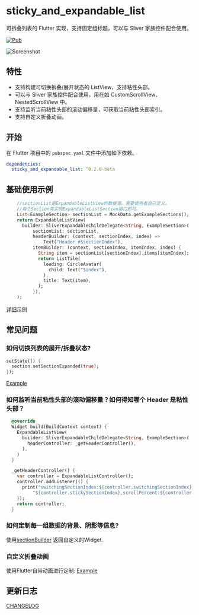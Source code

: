 # sticky_and_expandable_list

可拆叠列表的 Flutter 实现，支持固定组标题，可以与 Sliver 家族控件配合使用。

[![Pub](https://img.shields.io/pub/v/sticky_and_expandable_list.svg)](https://pub.dartlang.org/packages/sticky_and_expandable_list)

![Screenshot](https://raw.githubusercontent.com/tp7309/flutter_sticky_and_expandable_list/master/doc/images/sliverlist.gif)

## 特性

- 支持构建可切换拆叠/展开状态的 ListView，支持粘性头部。
- 可以与 Sliver 家族控件配合使用，用在如 CustomScrollView、NestedScrollView 中。
- 支持监听当前粘性头部的滚动偏移量，可获取当前粘性头部索引。
- 支持自定义折叠动画。

## 开始

在 Flutter 项目中的 `pubspec.yaml` 文件中添加如下依赖。

```yaml
dependencies:
  sticky_and_expandable_list: ^0.2.0-beta
```

## 基础使用示例

```dart
    //sectionList是ExpandableListView的数据源，需要使用者自己定义。
    //每个Section类实现ExpandableListSection接口即可。
    List<ExampleSection> sectionList = MockData.getExampleSections();
    return ExpandableListView(
      builder: SliverExpandableChildDelegate<String, ExampleSection>(
          sectionList: sectionList,
          headerBuilder: (context, sectionIndex, index) =>
              Text("Header #$sectionIndex"),
          itemBuilder: (context, sectionIndex, itemIndex, index) {
            String item = sectionList[sectionIndex].items[itemIndex];
            return ListTile(
              leading: CircleAvatar(
                child: Text("$index"),
              ),
              title: Text(item),
            );
          }),
    );
```

[详细示例](https://github.com/tp7309/flutter_sticky_and_expandable_list/tree/master/example)


## 常见问题

### 如何切换列表的展开/拆叠状态?

```dart
setState(() {
  section.setSectionExpanded(true);
});
```

[Example](https://github.com/tp7309/flutter_sticky_and_expandable_list/blob/master/example/lib/example_listview.dart)

### 如何监听当前粘性头部的滚动偏移量？如何得知哪个 Header 是粘性头部？

```dart
  @override
  Widget build(BuildContext context) {
    ExpandableListView(
      builder: SliverExpandableChildDelegate<String, ExampleSection>(
        headerController: _getHeaderController(),
      ),
    )
  }

  _getHeaderController() {
    var controller = ExpandableListController();
    controller.addListener(() {
      print("switchingSectionIndex:${controller.switchingSectionIndex}, stickySectionIndex:" +
          "${controller.stickySectionIndex},scrollPercent:${controller.percent}");
    });
    return controller;
  }
```

### 如何定制每一组数据的背景、阴影等信息?
使用[sectionBuilder](https://github.com/tp7309/flutter_sticky_and_expandable_list/blob/master/example/lib/example_custom_section_animation.dart)
返回自定义的Widget.

### 自定义折叠动画
使用Flutter自带动画进行定制:
[Example](https://github.com/tp7309/flutter_sticky_and_expandable_list/blob/master/example/lib/example_custom_section_animation.dart)


## 更新日志
[CHANGELOG](https://github.com/tp7309/flutter_sticky_and_expandable_list/blob/master/CHANGELOG.md)